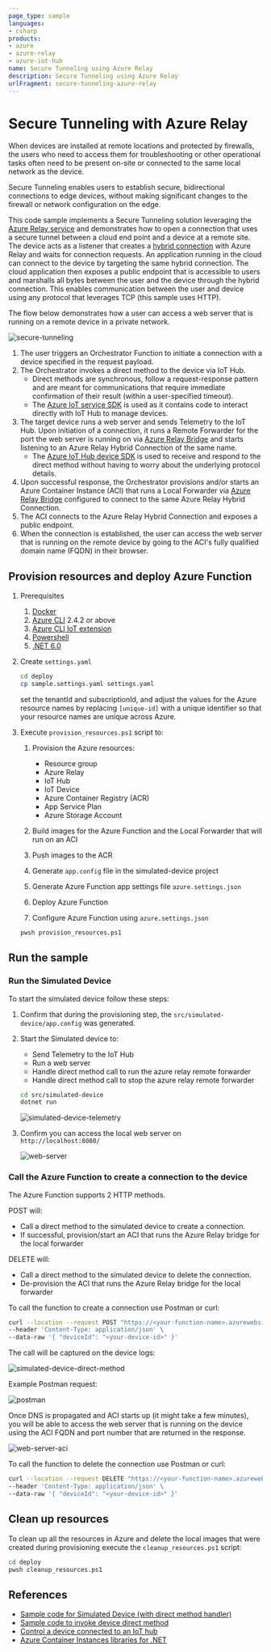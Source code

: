 ```yaml
---
page_type: sample
languages:
- csharp
products:
- azure
- azure-relay
- azure-iot-hub
name: Secure Tunneling using Azure Relay
description: Secure Tunneling using Azure Relay
urlFragment: secure-tunneling-azure-relay
---
```


# Secure Tunneling with Azure Relay

When devices are installed at remote locations and protected by firewalls, the users who need to access them for troubleshooting or other operational tasks often need to be present on-site or connected to the same local network as the device.

Secure Tunneling enables users to establish secure, bidirectional connections to edge devices, without making significant changes to the firewall or network configuration on the edge. 

This code sample implements a Secure Tunneling solution leveraging the [Azure Relay service](https://learn.microsoft.com/en-us/azure/azure-relay/relay-what-is-it) and demonstrates how to open a connection that uses a secure tunnel between a cloud end point and a device at a remote site. The device acts as a listener that creates a [hybrid connection](https://learn.microsoft.com/en-us/azure/azure-relay/relay-hybrid-connections-protocol) with Azure Relay and waits for connection requests. An application running in the cloud can connect to the device by targeting the same hybrid connection. The cloud application then exposes a public endpoint that is accessible to users and marshalls all bytes between the user and the device through the hybrid connection. This enables communication between the user and device using any protocol that leverages TCP (this sample uses HTTP).

The flow below demonstrates how a user can access a web server that is running on a remote device in a private network.

![secure-tunneling](docs/assets/secure-tunneling.png) 

1. The user triggers an Orchestrator Function to initiate a connection with a device specified in the request payload.
2. The Orchestrator invokes a direct method to the device via IoT Hub. 
    - Direct methods are synchronous, follow a request-response pattern and are meant for communications that require immediate confirmation of their result (within a user-specified timeout). 
    - The [Azure IoT service SDK](https://www.nuget.org/packages/Microsoft.Azure.Devices) is used as it contains code to interact directly with IoT Hub to manage devices.
3. The target device runs a web server and sends Telemetry to the IoT Hub. Upon initiation of a connection, it runs a Remote Forwarder for the port the web server is running on via [Azure Relay Bridge](https://github.com/Azure/azure-relay-bridge#readme) and starts listening to an Azure Relay Hybrid Connection of the same name. 
    - The [Azure IoT Hub device SDK](https://www.nuget.org/packages/Microsoft.Azure.Devices.Client) is used to receive and respond to the direct method without having to worry about the underlying protocol details. 
4. Upon successful response, the Orchestrator provisions and/or starts an Azure Container Instance (ACI) that runs a Local Forwarder via [Azure Relay Bridge](https://github.com/Azure/azure-relay-bridge#readme) configured to connect to the same Azure Relay Hybrid Connection.
5. The ACI connects to the Azure Relay Hybrid Connection and exposes a public endpoint.
6. When the connection is established, the user can access the web server that is running on the remote device by going to the ACI's fully qualified domain name (FQDN) in their browser.

## Provision resources and deploy Azure Function

1. Prerequisites

    1. [Docker](https://www.docker.com/)
    1. [Azure CLI](https://learn.microsoft.com/en-us/cli/azure/install-azure-cli) 2.4.2 or above
    1. [Azure CLI IoT extension](https://github.com/Azure/azure-iot-cli-extension#installation)
    1. [Powershell](https://learn.microsoft.com/en-us/powershell/scripting/install/installing-powershell)
    1. [.NET 6.0](https://dotnet.microsoft.com/en-us/download/dotnet/6.0)

1. Create `settings.yaml`

    ```bash
    cd deploy
    cp sample.settings.yaml settings.yaml
    ```

    set the tenantId and subscriptionId, and adjust the values for the Azure resource names by replacing `[unique-id]` with a unique identifier so that your resource names are unique across Azure.

1. Execute `provision_resources.ps1` script to:

    1. Provision the Azure resources:
 
        - Resource group
        - Azure Relay
        - IoT Hub
        - IoT Device 
        - Azure Container Registry (ACR)
        - App Service Plan
        - Azure Storage Account

    1. Build images for the Azure Function and the Local Forwarder that will run on an ACI
    1. Push images to the ACR
    1. Generate `app.config` file in the simulated-device project
    1. Generate Azure Function app settings file `azure.settings.json`
    1. Deploy Azure Function
    1. Configure Azure Function using `azure.settings.json`

    ```bash
    pwsh provision_resources.ps1
    ```

## Run the sample

### Run the Simulated Device

To start the simulated device follow these steps:

1. Confirm that during the provisioning step, the `src/simulated-device/app.config` was generated.

1. Start the Simulated device to: 

    - Send Telemetry to the IoT Hub
    - Run a web server
    - Handle direct method call to run the azure relay remote forwarder
    - Handle direct method call to stop the azure relay remote forwarder

    ```bash
    cd src/simulated-device
    dotnet run
    ```

    ![simulated-device-telemetry](docs/assets/simulated-device-telemetry.png)

1. Confirm you can access the local web server on `http://localhost:8080/`

    ![web-server](docs/assets/web-server.png)

### Call the Azure Function to create a connection to the device

The Azure Function supports 2 HTTP methods.

POST will:

- Call a direct method to the simulated device to create a connection.
- If successful, provision/start an ACI that runs the Azure Relay bridge for the local forwarder

DELETE will:

- Call a direct method to the simulated device to delete the connection.
- De-provision the ACI that runs the Azure Relay bridge for the local forwarder

To call the function to create a connection use Postman or curl:

```bash
curl --location --request POST "https://<your-function-name>.azurewebsites.net/api/connection" \
--header 'Content-Type: application/json' \
--data-raw '{ "deviceId": "<your-device-id>" }'
```

The call will be captured on the device logs:

![simulated-device-direct-method](docs/assets/simulated-device-direct-method.png)

Example Postman request:

![postman](docs/assets/postman.png)

Once DNS is propagated and ACI starts up (it might take a few minutes), you will be able to access the web server that is running on the device using the ACI FQDN and port number that are returned in the response. 

![web-server-aci](docs/assets/web-server-aci.png)

To call the function to delete the connection use Postman or curl:

```bash
curl --location --request DELETE "https://<your-function-name>.azurewebsites.net/api/connection" \
--header 'Content-Type: application/json' \
--data-raw '{ "deviceId": "<your-device-id>" }'
```

## Clean up resources

To clean up all the resources in Azure and delete the local images that were created during provisioning execute the `cleanup_resources.ps1` script:

```bash
cd deploy
pwsh cleanup_resources.ps1
```

## References

- [Sample code for Simulated Device (with direct method handler)](https://github.com/Azure/azure-iot-sdk-csharp/tree/main/iothub/device/samples/getting%20started/SimulatedDeviceWithCommand)
- [Sample code to invoke device direct method](https://github.com/Azure/azure-iot-sdk-csharp/blob/main/iothub/service/samples/getting%20started/InvokeDeviceMethod/Program.cs)
- [Control a device connected to an IoT hub](https://learn.microsoft.com/en-us/azure/iot-hub/quickstart-control-device?pivots=programming-language-csharp)
- [Azure Container Instances libraries for .NET](https://learn.microsoft.com/en-us/dotnet/api/overview/azure/containerinstance?view=azure-dotnet)

